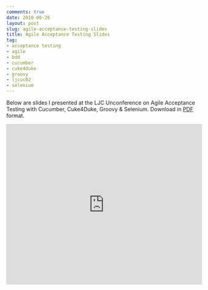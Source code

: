 ```yaml
---
comments: true
date: 2010-06-26
layout: post
slug: agile-acceptance-testing-slides
title: Agile Acceptance Testing Slides
tag:
- acceptance testing
- agile
- bdd
- cucumber
- cuke4duke
- groovy
- ljcuc02
- selenium
---
```


Below are slides I presented at the LJC Unconference on Agile Acceptance Testing with Cucumber, Cuke4Duke, Groovy & Selenium.  Download in [PDF](/attachments/Acceptance_Tests.pdf) format.

<iframe src="http://www.slideshare.net/slideshow/embed_code/4620282" width="512" height="421" frameborder="0" marginwidth="0" marginheight="0" scrolling="no" style="border:1px solid #CCC;border-width:1px 1px 0;margin-bottom:5px" allowfullscreen> </iframe>
